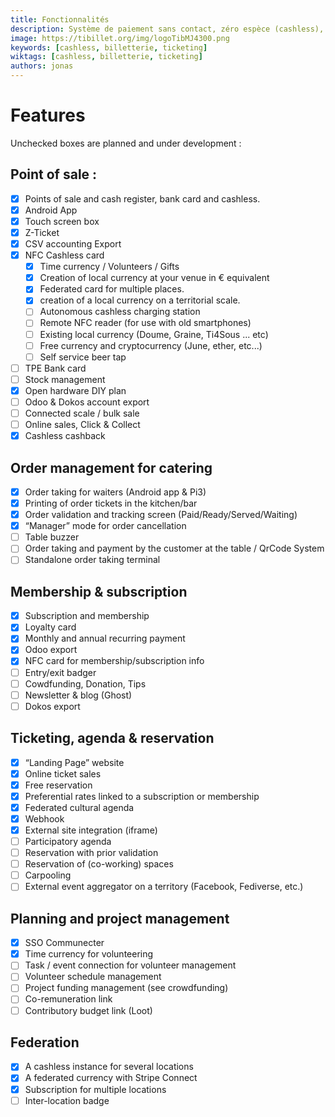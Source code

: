 ```yaml
---
title: Fonctionnalités
description: Système de paiement sans contact, zéro espèce (cashless), de gestion d'évènement, de gestion de salle de restauration, d'engagement associatif et d'achat de billets en ligne … mais pas uniquement !
image: https://tibillet.org/img/logoTibMJ4300.png
keywords: [cashless, billetterie, ticketing]
wiktags: [cashless, billetterie, ticketing]
authors: jonas
---
```


# Features

Unchecked boxes are planned and under development :

## Point of sale :

- [x] Points of sale and cash register, bank card and cashless.
- [x] Android App
- [x] Touch screen box
- [x] Z-Ticket
- [x] CSV accounting Export
- [x] NFC Cashless card
    - [x] Time currency / Volunteers / Gifts
    - [x] Creation of local currency at your venue in € equivalent
    - [x] Federated card for multiple places.
    - [x] creation of a local currency on a territorial scale.
    - [ ] Autonomous cashless charging station
    - [ ] Remote NFC reader (for use with old smartphones)
    - [ ] Existing local currency (Doume, Graine, Ti4Sous ... etc)
    - [ ] Free currency and cryptocurrency (June, ether, etc...)
    - [ ] Self service beer tap
- [ ] TPE Bank card
- [ ] Stock management
- [x] Open hardware DIY plan
- [ ] Odoo & Dokos account export
- [ ] Connected scale / bulk sale
- [ ] Online sales, Click & Collect
- [x] Cashless cashback

## Order management for catering

- [x] Order taking for waiters (Android app & Pi3)
- [x] Printing of order tickets in the kitchen/bar
- [x] Order validation and tracking screen (Paid/Ready/Served/Waiting)
- [x] “Manager” mode for order cancellation
- [ ] Table buzzer
- [ ] Order taking and payment by the customer at the table / QrCode System
- [ ] Standalone order taking terminal

## Membership & subscription

- [x] Subscription and membership
- [x] Loyalty card
- [x] Monthly and annual recurring payment
- [x] Odoo export
- [x] NFC card for membership/subscription info
- [ ] Entry/exit badger
- [ ] Cowdfunding, Donation, Tips
- [ ] Newsletter & blog (Ghost)
- [ ] Dokos export

## Ticketing, agenda & reservation

- [x] “Landing Page” website
- [x] Online ticket sales
- [x] Free reservation
- [x] Preferential rates linked to a subscription or membership
- [x] Federated cultural agenda
- [x] Webhook
- [x] External site integration (iframe)
- [ ] Participatory agenda
- [ ] Reservation with prior validation
- [ ] Reservation of (co-working) spaces
- [ ] Carpooling
- [ ] External event aggregator on a territory (Facebook, Fediverse, etc.)

## Planning and project management

- [x] SSO Communecter
- [x] Time currency for volunteering
- [ ] Task / event connection for volunteer management
- [ ] Volunteer schedule management
- [ ] Project funding management (see crowdfunding)
- [ ] Co-remuneration link
- [ ] Contributory budget link (Loot)

## Federation

- [x] A cashless instance for several locations
- [x] A federated currency with Stripe Connect
- [x] Subscription for multiple locations
- [ ] Inter-location badge